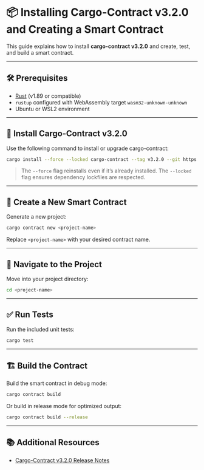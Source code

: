 # 📦 Installing Cargo-Contract v3.2.0 and Creating a Smart Contract

This guide explains how to install **cargo-contract v3.2.0** and create, test, and build a smart contract.

---

## 🛠 Prerequisites

* [Rust](https://www.rust-lang.org/tools/install) (v1.89 or compatible)
* `rustup` configured with WebAssembly target `wasm32-unknown-unknown`
* Ubuntu or WSL2 environment

---

## 🚀 Install Cargo-Contract v3.2.0

Use the following command to install or upgrade cargo-contract:

```bash
cargo install --force --locked cargo-contract --tag v3.2.0 --git https://github.com/use-ink/cargo-contract
```

> The `--force` flag reinstalls even if it’s already installed. The `--locked` flag ensures dependency lockfiles are respected.

---

## 📝 Create a New Smart Contract

Generate a new project:

```bash
cargo contract new <project-name>
```

Replace `<project-name>` with your desired contract name.

---

## 📂 Navigate to the Project

Move into your project directory:

```bash
cd <project-name>
```

---

## ✅ Run Tests

Run the included unit tests:

```bash
cargo test
```

---

## 🏗 Build the Contract

Build the smart contract in debug mode:

```bash
cargo contract build
```

Or build in release mode for optimized output:

```bash
cargo contract build --release
```

---

## 📚 Additional Resources

* [Cargo-Contract v3.2.0 Release Notes](https://github.com/use-ink/cargo-contract/releases/tag/v5.0.3)
